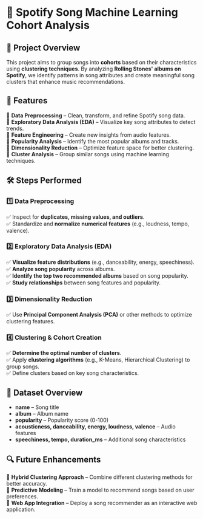 # 🎵 Spotify Song Machine Learning Cohort Analysis  

## 📌 Project Overview  
This project aims to group songs into **cohorts** based on their characteristics using **clustering techniques**. By analyzing **Rolling Stones' albums on Spotify**, we identify patterns in song attributes and create meaningful song clusters that enhance music recommendations.  

## 🎯 Features  
🔹 **Data Preprocessing** – Clean, transform, and refine Spotify song data.  
🔹 **Exploratory Data Analysis (EDA)** – Visualize key song attributes to detect trends.  
🔹 **Feature Engineering** – Create new insights from audio features.  
🔹 **Popularity Analysis** – Identify the most popular albums and tracks.  
🔹 **Dimensionality Reduction** – Optimize feature space for better clustering.  
🔹 **Cluster Analysis** – Group similar songs using machine learning techniques.  

## 🛠️ Steps Performed  

### **1️⃣ Data Preprocessing**  
✅ Inspect for **duplicates, missing values, and outliers**.  
✅ Standardize and **normalize numerical features** (e.g., loudness, tempo, valence).  

### **2️⃣ Exploratory Data Analysis (EDA)**  
✅ **Visualize feature distributions** (e.g., danceability, energy, speechiness).  
✅ **Analyze song popularity** across albums.  
✅ **Identify the top two recommended albums** based on song popularity.  
✅ **Study relationships** between song features and popularity.  

### **3️⃣ Dimensionality Reduction**  
✅ Use **Principal Component Analysis (PCA)** or other methods to optimize clustering features.  

### **4️⃣ Clustering & Cohort Creation**  
✅ **Determine the optimal number of clusters**.  
✅ Apply **clustering algorithms** (e.g., K-Means, Hierarchical Clustering) to group songs.  
✅ Define clusters based on key song characteristics.  

## 📂 Dataset Overview  
- **name** – Song title  
- **album** – Album name  
- **popularity** – Popularity score (0-100)  
- **acousticness, danceability, energy, loudness, valence** – Audio features  
- **speechiness, tempo, duration_ms** – Additional song characteristics  

## 🔍 Future Enhancements  
🚀 **Hybrid Clustering Approach** – Combine different clustering methods for better accuracy.  
🚀 **Predictive Modeling** – Train a model to recommend songs based on user preferences.  
🚀 **Web App Integration** – Deploy a song recommender as an interactive web application.  

